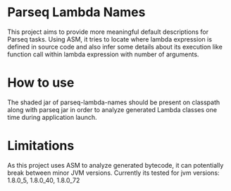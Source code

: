Parseq Lambda Names
==========================

This project aims to provide more meaningful default descriptions for Parseq tasks. Using ASM, it tries to locate where
lambda expression is defined in source code and also infer some details about its execution like function call within
lambda expression with number of arguments.

How to use
==========================

The shaded jar of parseq-lambda-names should be present on classpath along with parseq jar in order to analyze
generated Lambda classes one time during application launch.

Limitations
==========================

As this project uses ASM to analyze generated bytecode, it can potentially break between minor JVM versions. Currently
its tested for jvm versions: 1.8.0_5, 1.8.0_40, 1.8.0_72

